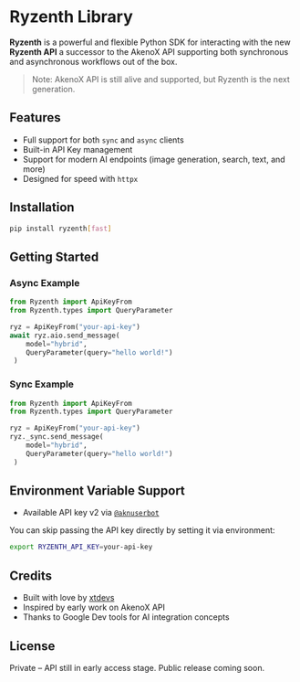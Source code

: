 # Ryzenth Library

**Ryzenth** is a powerful and flexible Python SDK for interacting with the new **Ryzenth API**  a successor to the AkenoX API supporting both synchronous and asynchronous workflows out of the box.

> Note: AkenoX API is still alive and supported, but Ryzenth is the next generation.

## Features

- Full support for both `sync` and `async` clients
- Built-in API Key management
- Support for modern AI endpoints (image generation, search, text, and more)
- Designed for speed with `httpx`

## Installation

```bash
pip install ryzenth[fast]
````

## Getting Started

### Async Example

```python
from Ryzenth import ApiKeyFrom
from Ryzenth.types import QueryParameter

ryz = ApiKeyFrom("your-api-key")
await ryz.aio.send_message(
    model="hybrid",
    QueryParameter(query="hello world!")
 )
```

### Sync Example

```python
from Ryzenth import ApiKeyFrom
from Ryzenth.types import QueryParameter

ryz = ApiKeyFrom("your-api-key")
ryz._sync.send_message(
    model="hybrid",
    QueryParameter(query="hello world!")
 )
```

## Environment Variable Support
- Available API key v2 via [`@aknuserbot`](https://t.me/aknuserbot)

You can skip passing the API key directly by setting it via environment:

```bash
export RYZENTH_API_KEY=your-api-key
```

## Credits

* Built with love by [xtdevs](https://t.me/xtdevs)
* Inspired by early work on AkenoX API
* Thanks to Google Dev tools for AI integration concepts

## License

Private – API still in early access stage. Public release coming soon.
